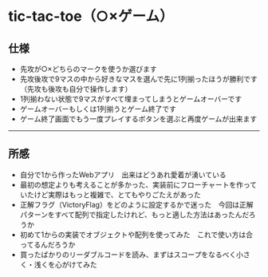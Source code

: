 # tic-tac-toe（○×ゲーム）
## 仕様

- 先攻が○×どちらのマークを使うか選びます
- 先攻後攻で9マスの中から好きなマスを選んで先に1列揃ったほうが勝利です（先攻も後攻も自分で操作します）
- 1列揃わない状態で9マスがすべて埋まってしまうとゲームオーバーです
- ゲームオーバーもしくは1列揃うとゲーム終了です
- ゲーム終了画面でもう一度プレイするボタンを選ぶと再度ゲームが出来ます

---

## 所感
- 自分で1から作ったWebアプリ　出来はどうあれ愛着が湧いている
- 最初の想定よりも考えることが多かった、実装前にフローチャートを作っていたけど実際はもっと複雑で、とてもやりごたえがあった
- 正解フラグ（VictoryFlag）をどのように設定するかで迷った　今回は正解パターンをすべて配列で指定したけれど、もっと適した方法はあったんだろうか
- 初めて1からの実装でオブジェクトや配列を使ってみた　これで使い方は合ってるんだろうか
- 買ったばかりのリーダブルコードを読み、まずはスコープをなるべく小さく・浅くを心がけてみた
